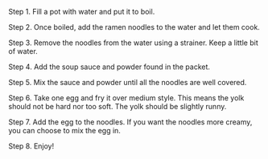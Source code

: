 Step 1. Fill a pot with water and put it to boil.

Step 2. Once boiled, add the ramen noodles to the water and let them cook. 

Step 3. Remove the noodles from the water using a strainer. Keep a little bit of water. 

Step 4. Add the soup sauce and powder found in the packet. 

Step 5. Mix the sauce and powder until all the noodles are well covered. 

Step 6. Take one egg and fry it over medium style. This means the yolk should not be hard nor too soft. The yolk should be slightly runny.

Step 7. Add the egg to the noodles. If you want the noodles more creamy, you can choose to mix the egg in. 

Step 8. Enjoy!

